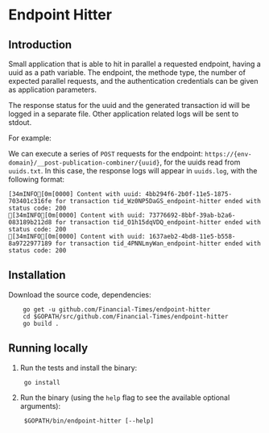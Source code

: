 # Endpoint Hitter

## Introduction

Small application that is able to hit in parallel a requested endpoint, having a uuid as a path variable.
The endpoint, the methode type, the number of expected parallel requests, and the authentication credentials can be given as application parameters.

The response status for the uuid and the generated transaction id will be logged in a separate file.
Other application related logs will be sent to stdout.

For example:

We can execute a series of `POST` requests for the endpoint: `https://{env-domain}/__post-publication-combiner/{uuid}`, for the uuids read from `uuids.txt`.
In this case, the response logs will appear in `uuids.log`, with the following format:

```
[34mINFO[0m[0000] Content with uuid: 4bb294f6-2b0f-11e5-1875-703401c316fe for transaction tid_Wz0NP5DaGS_endpoint-hitter ended with status code: 200 
[34mINFO[0m[0000] Content with uuid: 73776692-8bbf-39ab-b2a6-083189b212d8 for transaction tid_O1h15dqVDQ_endpoint-hitter ended with status code: 200 
[34mINFO[0m[0000] Content with uuid: 1637aeb2-4bd8-11e5-b558-8a9722977189 for transaction tid_4PNNLmyWan_endpoint-hitter ended with status code: 200
```

## Installation

Download the source code, dependencies:

        go get -u github.com/Financial-Times/endpoint-hitter
        cd $GOPATH/src/github.com/Financial-Times/endpoint-hitter
        go build .

## Running locally

1. Run the tests and install the binary:

        go install

2. Run the binary (using the `help` flag to see the available optional arguments):

        $GOPATH/bin/endpoint-hitter [--help]
